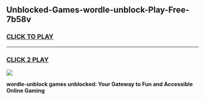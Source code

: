 
## Unblocked-Games-wordle-unblock-Play-Free-7b58v
<h3>
<a href="https://premium76.site?title=wordle-unblock&ref=18A1">CLICK TO PLAY</a></h3>
<hr>

<h3>
<a href="https://premium76.site?title=wordle-unblock&ref=18A1">CLICK 2 PLAY</a>
  
</h3>

<a href="https://premium76.site?title=wordle-unblock&ref=18A1"><img src="https://clearcache.store/games.png"></a>


**wordle-unblock games unblocked: Your Gateway to Fun and Accessible Online Gaming**
